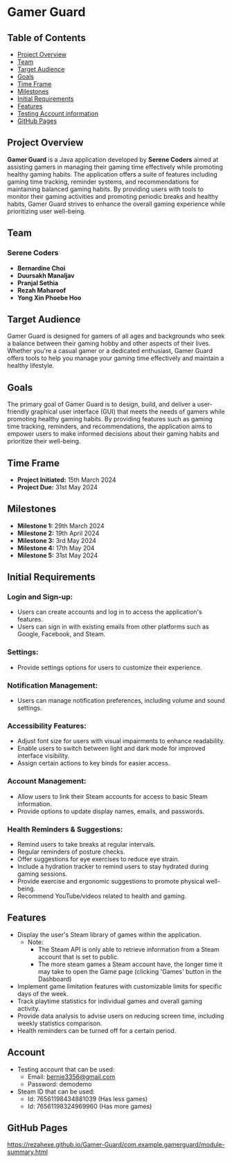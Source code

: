 # Gamer Guard

## Table of Contents

- [Project Overview](#project-overview)
- [Team](#team-members)
- [Target Audience](#target-audience)
- [Goals](#goals)
- [Time Frame](#time-frame)
- [Milestones](#milestones)
- [Initial Requirements](#initial-requirements)
- [Features](#features)
- [Testing Account information](#Account)
- [GitHub Pages](#github-pages)

## Project Overview

**Gamer Guard** is a Java application developed by **Serene Coders** aimed at assisting gamers in managing their gaming time effectively while promoting healthy gaming habits. The application offers a suite of features including gaming time tracking, reminder systems, and recommendations for maintaining balanced gaming habits. By providing users with tools to monitor their gaming activities and promoting periodic breaks and healthy habits, Gamer Guard strives to enhance the overall gaming experience while prioritizing user well-being.

## Team

### Serene Coders

- **Bernardine Choi**
- **Duursakh Manaljav**
- **Pranjal Sethia**
- **Rezah Maharoof**
- **Yong Xin Phoebe Hoo**


## Target Audience

Gamer Guard is designed for gamers of all ages and backgrounds who seek a balance between their gaming hobby and other aspects of their lives. Whether you're a casual gamer or a dedicated enthusiast, Gamer Guard offers tools to help you manage your gaming time effectively and maintain a healthy lifestyle.

## Goals

The primary goal of Gamer Guard is to design, build, and deliver a user-friendly graphical user interface (GUI) that meets the needs of gamers while promoting healthy gaming habits. By providing features such as gaming time tracking, reminders, and recommendations, the application aims to empower users to make informed decisions about their gaming habits and prioritize their well-being.

## Time Frame

- **Project Initiated:** 15th March 2024
- **Project Due:** 31st May 2024

## Milestones

- **Milestone 1:** 29th March 2024
- **Milestone 2:** 19th April 2024
- **Milestone 3:** 3rd May 2024
- **Milestone 4:** 17th May 204
- **Milestone 5:** 31st May 2024

## Initial Requirements

### Login and Sign-up:

- Users can create accounts and log in to access the application's features.
- Users can sign in with existing emails from other platforms such as Google, Facebook, and Steam.

### Settings:

- Provide settings options for users to customize their experience.

### Notification Management:

- Users can manage notification preferences, including volume and sound settings.

### Accessibility Features:

- Adjust font size for users with visual impairments to enhance readability.
- Enable users to switch between light and dark mode for improved interface visibility.
- Assign certain actions to key binds for easier access.

### Account Management:

- Allow users to link their Steam accounts for access to basic Steam information.
- Provide options to update display names, emails, and passwords.

### Health Reminders & Suggestions:

- Remind users to take breaks at regular intervals.
- Regular reminders of posture checks.
- Offer suggestions for eye exercises to reduce eye strain.
- Include a hydration tracker to remind users to stay hydrated during gaming sessions.
- Provide exercise and ergonomic suggestions to promote physical well-being.
- Recommend YouTube/videos related to health and gaming.

## Features

- Display the user's Steam library of games within the application.
  - Note:
    - The Steam API is only able to retrieve information from a Steam account that is set to public.
    - The more steam games a Steam account have, the longer time it may take to open the Game page (clicking 'Games' button in the Dashboard)
- Implement game limitation features with customizable limits for specific days of the week.
- Track playtime statistics for individual games and overall gaming activity.
- Provide data analysis to advise users on reducing screen time, including weekly statistics comparison.
- Health reminders can be turned off for a certain period.

## Account

- Testing account that can be used:
  - Email: bernie3356@gmail.com
  - Password: demodemo
- Steam ID that can be used:
  - Id: 76561198434881039 (Has less games)
  - Id: 76561198324969960 (Has more games)

## GitHub Pages
https://rezahexe.github.io/Gamer-Guard/com.example.gamerguard/module-summary.html
